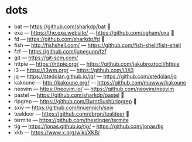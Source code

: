 # dots

- bat — https://github.com/sharkdp/bat 🦀
- exa — https://the.exa.website/ — https://github.com/ogham/exa 🦀
- fd — https://github.com/sharkdp/fd 🦀
- fish — http://fishshell.com/ — https://github.com/fish-shell/fish-shell
- fzf — https://github.com/junegunn/fzf
- git — https://git-scm.com/
- httpie — https://httpie.org/ — https://github.com/jakubroztocil/httpie
- i3 — https://i3wm.org/ — https://github.com/i3/i3 
- jq — https://stedolan.github.io/jq/ — https://github.com/stedolan/jq
- kakoune — http://kakoune.org/ — https://github.com/mawww/kakoune
- neovim — https://neovim.io/ — https://github.com/neovim/neovim
- pastel — https://github.com/sharkdp/pastel 🦀
- ripgrep — https://github.com/BurntSushi/ripgrep 🦀
- sxiv — https://github.com/muennich/sxiv
- tealdeer — https://github.com/dbrgn/tealdeer 🦀
- termite — https://github.com/thestinger/termite
- tig — https://jonas.github.io/tig/ – https://github.com/jonas/tig 
- xkb — https://www.x.org/wiki/XKB/

